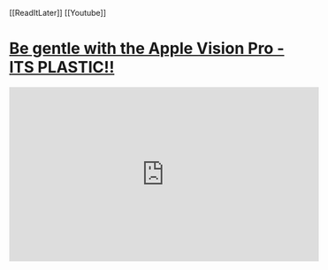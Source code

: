 [[ReadItLater]] [[Youtube]]

# [Be gentle with the Apple Vision Pro - ITS PLASTIC!!](https://www.youtube.com/watch?v=LmcWMjBpYBU)

<iframe width="560" height="315" src="https://www.youtube-nocookie.com/embed/LmcWMjBpYBU" title="YouTube video player" frameborder="0" allow="accelerometer; autoplay; clipboard-write; encrypted-media; gyroscope; picture-in-picture" allowfullscreen></iframe>